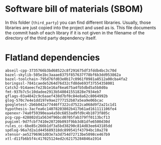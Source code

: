 # Software bill of materials (SBOM)

In this folder (`third_party`) you can find different libraries.
Usually, those libraries are just copied into the project and used as is.
This file documents the commit hash of each library if it is not given in the filename of the directory of the third party dependency itself.


# Flatland dependencies

```text
abseil-cpp-3735766b3bd68522c8f291675df3fddb4bc3c70d
bazel-skylib-505e1bc3aaae8375f857637f78bf6b3dd953862a
bazel-toolchain-795d76fd03e0b17c0961f0981a8512a00cba4fa2
boringssl-7841caede5264d76d32cfd8de693f37554358001
Catch2-914aeecfe23b1e16af6ea675a4fb5dbd5a5b8d0a
fmt-937b7c5c10dadee2913b548041551828e7934eb7
gflags-03a4842c9c6aaef438d7bf0c84e8a62c8064992b
glog-570c7e4e1dd197e9ae2777152b87a5ea9e06bcac
googletest-2b6b042a77446ff322cd7522ca068d9f2a21c1d1
hypothesis-3acfea6c14078203802b417b61ad161111106fe4
openexr-74a0f59390eaa4a50c6853ad9fd9c4b1073f805c
pcg-cpp-428802d1a5634f96bcd0705fab379ff0113bcf13
pugixml-9d7fcbf7410e20720b093f9bb3d81dfe6500d30d
rules_cc-6be85c266b1df3a5bd38290c814d83ee643185dd
spdlog-96a7d2a1d445689318dc899541f43794bc10a278
xtensor-ae52796961d03e7a3d754d72713be5098ce467b9
xtl-d11fb6b5f4c417025124ed2c62175284846a1914
```

